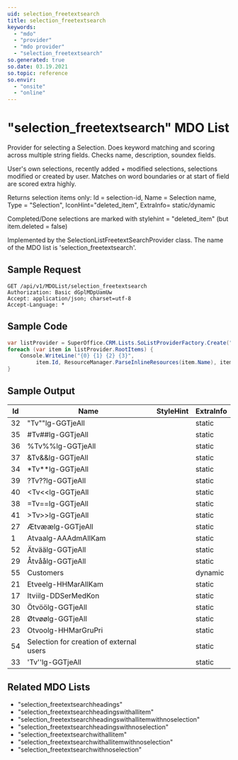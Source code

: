 ```yaml
---
uid: selection_freetextsearch
title: selection_freetextsearch
keywords:
  - "mdo"
  - "provider"
  - "mdo provider"
  - "selection_freetextsearch"
so.generated: true
so.date: 03.19.2021
so.topic: reference
so.envir:
  - "onsite"
  - "online"
---
```


# "selection_freetextsearch" MDO List

Provider for selecting a Selection.
Does keyword matching and scoring across multiple
string fields. Checks name, description, soundex fields.

User's own selections, recently added + modified selections, selections modified or created by user.
Matches on word boundaries or at start of field are scored extra highly.

Returns selection items only: Id = selection-id, Name = Selection name, Type = "Selection", IconHint="deleted_item", ExtraInfo= static/dynamic

Completed/Done selections are marked with stylehint = "deleted_item" (but item.deleted = false)

Implemented by the <see cref="T:SuperOffice.CRM.Lists.SelectionListFreetextSearchProvider">SelectionListFreetextSearchProvider</see> class.
The name of the MDO list is 'selection_freetextsearch'.

## Sample Request

```http!
GET /api/v1/MDOList/selection_freetextsearch
Authorization: Basic dGplMDpUamUw
Accept: application/json; charset=utf-8
Accept-Language: *

```

## Sample Code

```cs
var listProvider = SuperOffice.CRM.Lists.SoListProviderFactory.Create("selection_freetextsearch", forceFlatList: true);
foreach (var item in listProvider.RootItems) {
    Console.WriteLine("{0} {1} {2} {3}", 
         item.Id, ResourceManager.ParseInlineResources(item.Name), item.StyleHint, item.ExtraInfo);
}
```

## Sample Output

|Id   | Name  |StyleHint|ExtraInfo |
| --- | ----- | ------- | -------- |
|32|"Tv""lg-GGTjeAll||static|
|35|#Tv##lg-GGTjeAll||static|
|36|%Tv%%lg-GGTjeAll||static|
|37|&Tv&&lg-GGTjeAll||static|
|34|*Tv**lg-GGTjeAll||static|
|39|?Tv??lg-GGTjeAll||static|
|40|<Tv<<lg-GGTjeAll||static|
|38|=Tv==lg-GGTjeAll||static|
|41|>Tv>>lg-GGTjeAll||static|
|27|Ætvæælg-GGTjeAll||static|
|1|Atvaalg-AAAdmAllKam||static|
|52|Ätväälg-GGTjeAll||static|
|29|Åtvåålg-GGTjeAll||static|
|55|Customers||dynamic|
|21|Etveelg-HHMarAllKam||static|
|17|Itviilg-DDSerMedKon||static|
|30|Ötvöölg-GGTjeAll||static|
|28|Øtvøølg-GGTjeAll||static|
|23|Otvoolg-HHMarGruPri||static|
|54|Selection for creation of external users||static|
|33|'Tv''lg-GGTjeAll||static|

## Related MDO Lists

* "selection_freetextsearchheadings"
* "selection_freetextsearchheadingswithallitem"
* "selection_freetextsearchheadingswithallitemwithnoselection"
* "selection_freetextsearchheadingswithnoselection"
* "selection_freetextsearchwithallitem"
* "selection_freetextsearchwithallitemwithnoselection"
* "selection_freetextsearchwithnoselection"
